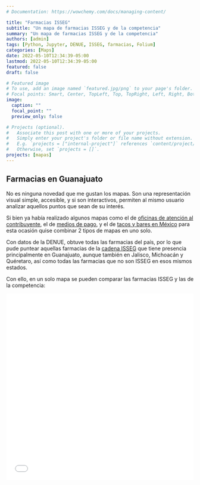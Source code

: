 ```yaml
---
# Documentation: https://wowchemy.com/docs/managing-content/

title: "Farmacias ISSEG"
subtitle: "Un mapa de farmacias ISSEG y de la competencia"
summary: "Un mapa de farmacias ISSEG y de la competencia"
authors: [admin]
tags: [Python, Jupyter, DENUE, ISSEG, farmacias, Folium]
categories: [Maps]
date: 2022-05-10T12:34:39-05:00
lastmod: 2022-05-10T12:34:39-05:00
featured: false
draft: false

# Featured image
# To use, add an image named `featured.jpg/png` to your page's folder.
# Focal points: Smart, Center, TopLeft, Top, TopRight, Left, Right, BottomLeft, Bottom, BottomRight.
image:
  caption: ""
  focal_point: ""
  preview_only: false

# Projects (optional).
#   Associate this post with one or more of your projects.
#   Simply enter your project's folder or file name without extension.
#   E.g. `projects = ["internal-project"]` references `content/project/deep-learning/index.md`.
#   Otherwise, set `projects = []`.
projects: [mapas]
---
```


## Farmacias en Guanajuato

No es ninguna novedad que me gustan los mapas. Son una representación visual simple, accesible, y si son interactivos, permiten al mismo usuario analizar aquellos puntos que sean de su interés. 

Si bien ya había realizado algunos mapas como el de [oficinas de atención al contribuyente](https://gonzalezhomar.netlify.app/post/oficinas/), el de [medios de pago](https://gonzalezhomar.netlify.app/post/mi-primer-mapa/), y el de [tacos y bares en México](https://gonzalezhomar.netlify.app/post/tacos_y_bares/) para esta ocasión quise combinar 2 tipos de mapas en uno solo.

Con datos de la DENUE, obtuve todas las farmacias del país, por lo que pude puntear aquellas farmacias de la [cadena ISSEG](https://farmaciasisseg.com.mx/#/quienesSomos) que tiene presencia principalmente en Guanajuato, aunque también en Jalisco, Michoacán y Quéretaro, así como todas las farmacias que no son ISSEG en esos mismos estados.

Con ello, en un solo mapa se pueden comparar las farmacias ISSEG y las de la competencia:

<iframe
    src='./static/farmacias_isseg.html'
    width='100%'
    height='500px'
    style='border:none;'>
</iframe>